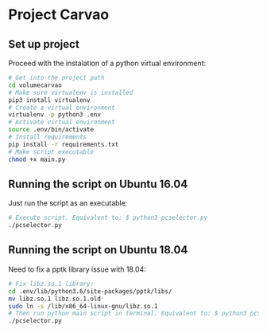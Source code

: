 # Project Carvao

## Set up project
Proceed with the instalation of a python virtual environment:
```bash
# Get into the project path
cd volumecarvao
# Make sure virtualenv is installed
pip3 install virtualenv
# Create a virtual environment
virtualenv -p python3 .env 
# Activate virtual environment
source .env/bin/activate
# Install requirements
pip install -r requirements.txt
# Make script executable
chmod +x main.py
```
## Running the script on Ubuntu 16.04
Just run the script as an executable:
```bash
# Execute script. Equivalent to: $ python3 pcselector.py
./pcselector.py
```
## Running the script on Ubuntu 18.04
Need to fix a pptk library issue with 18.04:
```bash
# Fix libz.so.1 library:
cd .env/lib/python3.6/site-packages/pptk/libs/
mv libz.so.1 libz.so.1.old
sudo ln -s /lib/x86_64-linux-gnu/libz.so.1
# Then run python main script in terminal. Equivalent to: $ python3 pcselector.py
./pcselector.py
```
